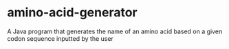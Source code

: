 # amino-acid-generator
A Java program that generates the name of an amino acid based on a given codon sequence inputted by the user
